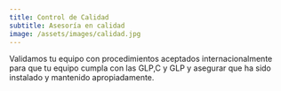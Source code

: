 ```yaml
---
title: Control de Calidad
subtitle: Asesoría en calidad
image: /assets/images/calidad.jpg
---
```

Validamos tu equipo con procedimientos aceptados internacionalmente para que tu equipo cumpla con
las GLP,C y GLP y asegurar que ha sido instalado y mantenido apropiadamente.